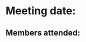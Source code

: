 Meeting date: 
================================
Members attended: 
--------------------------------------------------------------
